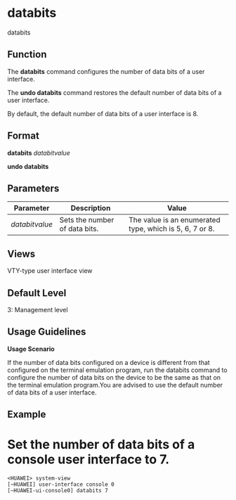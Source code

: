 databits
========

databits

Function
--------



The **databits** command configures the number of data bits of a user interface.

The **undo databits** command restores the default number of data bits of a user interface.



By default, the default number of data bits of a user interface is 8.


Format
------

**databits** *databitvalue*

**undo databits**


Parameters
----------

| Parameter | Description | Value |
| --- | --- | --- |
| *databitvalue* | Sets the number of data bits. | The value is an enumerated type, which is 5, 6, 7 or 8. |



Views
-----

VTY-type user interface view


Default Level
-------------

3: Management level


Usage Guidelines
----------------

**Usage Scenario**

If the number of data bits configured on a device is different from that configured on the terminal emulation program, run the databits command to configure the number of data bits on the device to be the same as that on the terminal emulation program.You are advised to use the default number of data bits of a user interface.


Example
-------

# Set the number of data bits of a console user interface to 7.
```
<HUAWEI> system-view
[~HUAWEI] user-interface console 0
[~HUAWEI-ui-console0] databits 7

```